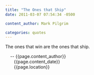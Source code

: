 ```yaml
---
title: "The Ones that Ship"
date: 2011-03-07 07:54:34 -0500

content_author: Mark Pilgrim

categories: quotes
---
```


The ones that win are the ones that ship. <br>


&nbsp;&nbsp;&nbsp;&nbsp;-- {{page.content_author}} <br>
&nbsp;&nbsp;&nbsp;&nbsp;&nbsp;&nbsp;&nbsp;{{page.content_date}} <br>
&nbsp;&nbsp;&nbsp;&nbsp;&nbsp;&nbsp;&nbsp;{{page.location}}
